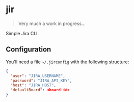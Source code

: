 jir
===

> Very much a work in progress...

Simple Jira CLI.

Configuration
-------------

You'll need a file `~/.jirconfig` with the following structure:

```json
{
  "user": "JIRA_USERNAME",
  "password": "JIRA_API_KEY",
  "host": "JIRA_HOST",
  "defaultBoard": <board-id>
}
```
